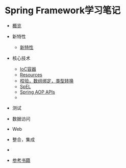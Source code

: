 # Spring Framework学习笔记

* [概览](概览.md)
* 新特性
	* [新特性](新特性.md)
* 核心技术	
	* [IoC容器](coreTechnologies/IoC容器.md)
	* [Resources](coreTechnologies/Resources.md)
	* [校验，数组绑定，类型转换](coreTechnologies/Validation&Data_Binding&Type_Conversion.md)
	* [SpEL](coreTechnologies/SpEL.md)
	* [Spring AOP APIs](coreTechnologies/Spring_AOP_APIs.md)
	* 

* 测试
* 数据访问
* Web
* 整合，集成
* 



* [参考书籍]()
